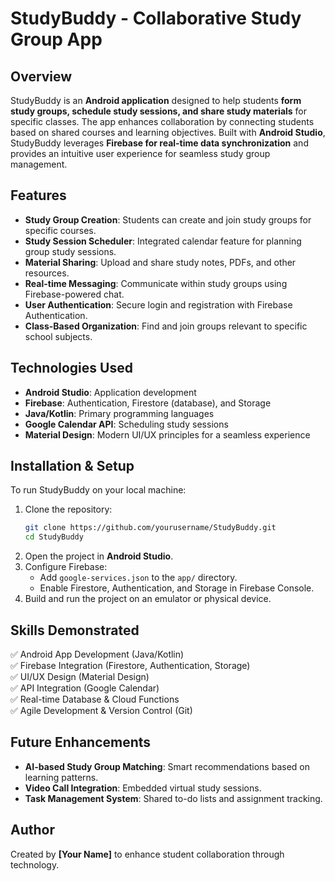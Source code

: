 # StudyBuddy - Collaborative Study Group App

## Overview
StudyBuddy is an **Android application** designed to help students **form study groups, schedule study sessions, and share study materials** for specific classes. The app enhances collaboration by connecting students based on shared courses and learning objectives. Built with **Android Studio**, StudyBuddy leverages **Firebase for real-time data synchronization** and provides an intuitive user experience for seamless study group management.

## Features
- **Study Group Creation**: Students can create and join study groups for specific courses.
- **Study Session Scheduler**: Integrated calendar feature for planning group study sessions.
- **Material Sharing**: Upload and share study notes, PDFs, and other resources.
- **Real-time Messaging**: Communicate within study groups using Firebase-powered chat.
- **User Authentication**: Secure login and registration with Firebase Authentication.
- **Class-Based Organization**: Find and join groups relevant to specific school subjects.

## Technologies Used
- **Android Studio**: Application development
- **Firebase**: Authentication, Firestore (database), and Storage
- **Java/Kotlin**: Primary programming languages
- **Google Calendar API**: Scheduling study sessions
- **Material Design**: Modern UI/UX principles for a seamless experience

## Installation & Setup
To run StudyBuddy on your local machine:

1. Clone the repository:
   ```bash
   git clone https://github.com/yourusername/StudyBuddy.git
   cd StudyBuddy
   ```
2. Open the project in **Android Studio**.
3. Configure Firebase:
   - Add `google-services.json` to the `app/` directory.
   - Enable Firestore, Authentication, and Storage in Firebase Console.
4. Build and run the project on an emulator or physical device.

## Skills Demonstrated
✅ Android App Development (Java/Kotlin)  
✅ Firebase Integration (Firestore, Authentication, Storage)  
✅ UI/UX Design (Material Design)  
✅ API Integration (Google Calendar)  
✅ Real-time Database & Cloud Functions  
✅ Agile Development & Version Control (Git)

## Future Enhancements
- **AI-based Study Group Matching**: Smart recommendations based on learning patterns.
- **Video Call Integration**: Embedded virtual study sessions.
- **Task Management System**: Shared to-do lists and assignment tracking.

## Author
Created by **[Your Name]** to enhance student collaboration through technology.

